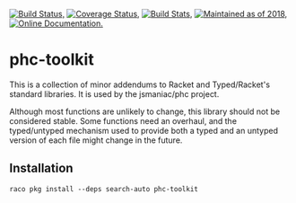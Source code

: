 [![Build Status,](https://img.shields.io/travis/jsmaniac/phc-toolkit/master.svg)](https://travis-ci.org/jsmaniac/phc-toolkit)
[![Coverage Status,](https://img.shields.io/codecov/c/github/jsmaniac/phc-toolkit/master.svg)](https://codecov.io/gh/jsmaniac/phc-toolkit)
[![Build Stats,](https://img.shields.io/badge/build-stats-blue.svg)](http://jsmaniac.github.io/travis-stats/#jsmaniac/phc-toolkit)
[![Maintained as of 2018,](https://img.shields.io/maintenance/yes/2018.svg)](https://github.com/jsmaniac/phc-toolkit/issues)
[![Online Documentation.](https://img.shields.io/badge/docs-online-blue.svg)](http://docs.racket-lang.org/phc-toolkit/)

phc-toolkit
===========

This is a collection of minor addendums to Racket and Typed/Racket's
standard libraries. It is used by the jsmaniac/phc project.

Although most functions are unlikely to change, this library should
not be considered stable. Some functions need an overhaul, and the
typed/untyped mechanism used to provide both a typed and an untyped
version of each file might change in the future.

Installation
------------

```
raco pkg install --deps search-auto phc-toolkit
```
